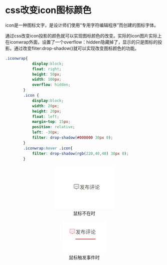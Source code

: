# css改变icon图标颜色
icon是一种图标文字，是设计师们使用“专用字符编辑程序”而创建的图标字体。

通过css改变icon投影的颜色就可以实现图标颜色的改变。实际的icon图片实际上在iconwrap外面，设置了一个overflow：hidden隐藏掉了，显示的只是图标的投影。通过改变fliter:drop-shadow()就可以实现改变图标颜色的功能。

```CSS
.iconwrap{
            display:block;
            float: right;
            height: 50px;
            width: 100px;
            overflow: hidden;
        }
        .icon {
            display:block;  
            width: 20px;
            height: 20px;
            float: left;
            margin-top: 15px;
            position: relative;
            left: -30px;
            filter: drop-shadow(#000000 30px 0);
        }
        .iconwrap:hover .icon{
            filter: drop-shadow(rgb(220,40,40) 30px 0);   
        }
```
<div align=center>
<img src="./深度截图_选择区域_20190603200314.png">
<center>鼠标不在时</center>
</div>
<br>
<div align=center>
<img src="./深度截图_选择区域_20190603200445.png">
<center>鼠标触发事件时</center>
</div>

